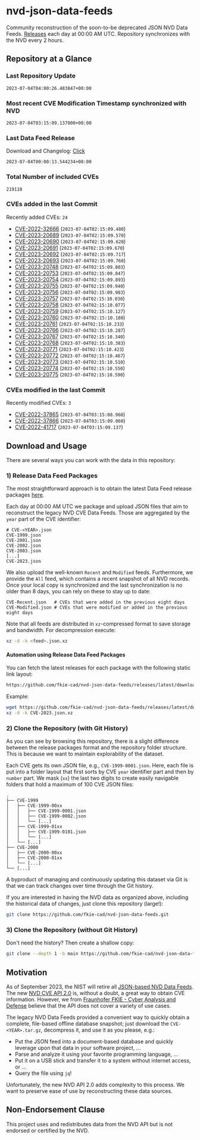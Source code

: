 # nvd-json-data-feeds

Community reconstruction of the soon-to-be deprecated JSON NVD Data Feeds. 
[Releases](https://github.com/fkie-cad/nvd-json-data-feeds/releases/latest) each day at 00:00 AM UTC.
Repository synchronizes with the NVD every 2 hours.

## Repository at a Glance

### Last Repository Update

```plain
2023-07-04T04:00:26.483847+00:00
```

### Most recent CVE Modification Timestamp synchronized with NVD

```plain
2023-07-04T03:15:09.137000+00:00
```

### Last Data Feed Release

Download and Changelog: [Click](https://github.com/fkie-cad/nvd-json-data-feeds/releases/latest)

```plain
2023-07-04T00:00:13.544234+00:00
```

### Total Number of included CVEs

```plain
219118
```

### CVEs added in the last Commit

Recently added CVEs: `24`

* [CVE-2022-32666](CVE-2022/CVE-2022-326xx/CVE-2022-32666.json) (`2023-07-04T02:15:09.480`)
* [CVE-2023-20689](CVE-2023/CVE-2023-206xx/CVE-2023-20689.json) (`2023-07-04T02:15:09.570`)
* [CVE-2023-20690](CVE-2023/CVE-2023-206xx/CVE-2023-20690.json) (`2023-07-04T02:15:09.620`)
* [CVE-2023-20691](CVE-2023/CVE-2023-206xx/CVE-2023-20691.json) (`2023-07-04T02:15:09.670`)
* [CVE-2023-20692](CVE-2023/CVE-2023-206xx/CVE-2023-20692.json) (`2023-07-04T02:15:09.717`)
* [CVE-2023-20693](CVE-2023/CVE-2023-206xx/CVE-2023-20693.json) (`2023-07-04T02:15:09.760`)
* [CVE-2023-20748](CVE-2023/CVE-2023-207xx/CVE-2023-20748.json) (`2023-07-04T02:15:09.803`)
* [CVE-2023-20753](CVE-2023/CVE-2023-207xx/CVE-2023-20753.json) (`2023-07-04T02:15:09.847`)
* [CVE-2023-20754](CVE-2023/CVE-2023-207xx/CVE-2023-20754.json) (`2023-07-04T02:15:09.893`)
* [CVE-2023-20755](CVE-2023/CVE-2023-207xx/CVE-2023-20755.json) (`2023-07-04T02:15:09.940`)
* [CVE-2023-20756](CVE-2023/CVE-2023-207xx/CVE-2023-20756.json) (`2023-07-04T02:15:09.983`)
* [CVE-2023-20757](CVE-2023/CVE-2023-207xx/CVE-2023-20757.json) (`2023-07-04T02:15:10.030`)
* [CVE-2023-20758](CVE-2023/CVE-2023-207xx/CVE-2023-20758.json) (`2023-07-04T02:15:10.077`)
* [CVE-2023-20759](CVE-2023/CVE-2023-207xx/CVE-2023-20759.json) (`2023-07-04T02:15:10.127`)
* [CVE-2023-20760](CVE-2023/CVE-2023-207xx/CVE-2023-20760.json) (`2023-07-04T02:15:10.180`)
* [CVE-2023-20761](CVE-2023/CVE-2023-207xx/CVE-2023-20761.json) (`2023-07-04T02:15:10.233`)
* [CVE-2023-20766](CVE-2023/CVE-2023-207xx/CVE-2023-20766.json) (`2023-07-04T02:15:10.287`)
* [CVE-2023-20767](CVE-2023/CVE-2023-207xx/CVE-2023-20767.json) (`2023-07-04T02:15:10.340`)
* [CVE-2023-20768](CVE-2023/CVE-2023-207xx/CVE-2023-20768.json) (`2023-07-04T02:15:10.383`)
* [CVE-2023-20771](CVE-2023/CVE-2023-207xx/CVE-2023-20771.json) (`2023-07-04T02:15:10.423`)
* [CVE-2023-20772](CVE-2023/CVE-2023-207xx/CVE-2023-20772.json) (`2023-07-04T02:15:10.467`)
* [CVE-2023-20773](CVE-2023/CVE-2023-207xx/CVE-2023-20773.json) (`2023-07-04T02:15:10.510`)
* [CVE-2023-20774](CVE-2023/CVE-2023-207xx/CVE-2023-20774.json) (`2023-07-04T02:15:10.550`)
* [CVE-2023-20775](CVE-2023/CVE-2023-207xx/CVE-2023-20775.json) (`2023-07-04T02:15:10.590`)


### CVEs modified in the last Commit

Recently modified CVEs: `3`

* [CVE-2022-37865](CVE-2022/CVE-2022-378xx/CVE-2022-37865.json) (`2023-07-04T03:15:08.960`)
* [CVE-2022-37866](CVE-2022/CVE-2022-378xx/CVE-2022-37866.json) (`2023-07-04T03:15:09.060`)
* [CVE-2022-41717](CVE-2022/CVE-2022-417xx/CVE-2022-41717.json) (`2023-07-04T03:15:09.137`)


## Download and Usage

There are several ways you can work with the data in this repository:

### 1) Release Data Feed Packages

The most straightforward approach is to obtain the latest Data Feed release packages [here](https://github.com/fkie-cad/nvd-json-data-feeds/releases/latest).

Each day at 00:00 AM UTC we package and upload JSON files that aim to reconstruct the legacy NVD CVE Data Feeds.
Those are aggregated by the `year` part of the CVE identifier:

```
# CVE-<YEAR>.json
CVE-1999.json
CVE-2001.json
CVE-2002.json
CVE-2003.json
[...]
CVE-2023.json
```

We also upload the well-known `Recent` and `Modified` feeds.
Furthermore, we provide the `All` feed, which contains a recent snapshot of all NVD records.
Once your local copy is synchronized and the last synchronization is no older than 8 days, you can rely on these to stay up to date:

```plain
CVE-Recent.json   # CVEs that were added in the previous eight days
CVE-Modified.json # CVEs that were modified or added in the previous eight days
```

Note that all feeds are distributed in `xz`-compressed format to save storage and bandwidth.
For decompression execute:

```sh
xz -d -k <feed>.json.xz
```


#### Automation using Release Data Feed Packages

You can fetch the latest releases for each package with the following static link layout:

```sh
https://github.com/fkie-cad/nvd-json-data-feeds/releases/latest/download/CVE-<YEAR>.json.xz
```

Example:

```sh
wget https://github.com/fkie-cad/nvd-json-data-feeds/releases/latest/download/CVE-2023.json.xz
xz -d -k CVE-2023.json.xz
```

### 2) Clone the Repository (with Git History)

As you can see by browsing this repository, there is a slight difference between the release packages format and the repository folder structure.
This is because we want to maintain explorability of the dataset.

Each CVE gets its own JSON file, e.g., `CVE-1999-0001.json`.
Here, each file is put into a folder layout that first sorts by CVE `year` identifier part and then by `number` part.
We mask (`xx`) the last two digits to create easily navigable folders that hold a maximum of 100 CVE JSON files:

```plain
.
├── CVE-1999
│   ├── CVE-1999-00xx
│   │   ├── CVE-1999-0001.json
│   │   ├── CVE-1999-0002.json
│   │   └── [...]
│   ├── CVE-1999-01xx
│   │   ├── CVE-1999-0101.json
│   │   └── [...]
│   └── [...]
├── CVE-2000
│   ├── CVE-2000-00xx
│   ├── CVE-2000-01xx
│   └── [...]
└── [...]
```

A byproduct of managing and continuously updating this dataset via Git is that we can track changes over time through the Git history.

If you are interested in having the NVD data as organized above, including the historical data of changes, just clone this repository (large!):

```sh
git clone https://github.com/fkie-cad/nvd-json-data-feeds.git
```

### 3) Clone the Repository (without Git History)

Don't need the history? Then create a shallow copy:

```sh
git clone --depth 1 -b main https://github.com/fkie-cad/nvd-json-data-feeds.git
```

## Motivation

As of September 2023, the NIST will retire all [JSON-based NVD Data Feeds](https://nvd.nist.gov/vuln/data-feeds#divRetirementBanner-1).
The new [NVD CVE API 2.0](https://nvd.nist.gov/developers/vulnerabilities) is, without a doubt, a great way to obtain CVE information.
However, we from [Fraunhofer FKIE - Cyber Analysis and Defense](https://www.fkie.fraunhofer.de/en/departments/cad.html) believe that the API does not cover a variety of use cases.

The legacy NVD Data Feeds provided a convenient way to quickly obtain a complete, file-based offline database snapshot; just download the `CVE-<YEAR>.tar.gz`, decompress it, and use it as you please, e.g.:

* Put the JSON feed into a document-based database and quickly leverage upon that data in your software project, ...
* Parse and analyze it using your favorite programming language, ...
* Put it on a USB stick and transfer it to a system without internet access, or ...
* Query the file using `jq`!

Unfortunately, the new NVD API 2.0 adds complexity to this process.
We want to preserve ease of use by reconstructing these data sources.

## Non-Endorsement Clause

This project uses and redistributes data from the NVD API but is not endorsed or certified by the NVD.